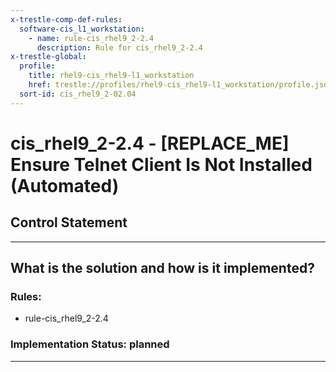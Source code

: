 ```yaml
---
x-trestle-comp-def-rules:
  software-cis_l1_workstation:
    - name: rule-cis_rhel9_2-2.4
      description: Rule for cis_rhel9_2-2.4
x-trestle-global:
  profile:
    title: rhel9-cis_rhel9-l1_workstation
    href: trestle://profiles/rhel9-cis_rhel9-l1_workstation/profile.json
  sort-id: cis_rhel9_2-02.04
---
```


# cis_rhel9_2-2.4 - \[REPLACE_ME\] Ensure Telnet Client Is Not Installed (Automated)

## Control Statement

______________________________________________________________________

## What is the solution and how is it implemented?

<!-- For implementation status enter one of: implemented, partial, planned, alternative, not-applicable -->

<!-- Note that the list of rules under ### Rules: is read-only and changes will not be captured after assembly to JSON -->

<!-- Add control implementation description here for control: cis_rhel9_2-2.4 -->

### Rules:

  - rule-cis_rhel9_2-2.4

### Implementation Status: planned

______________________________________________________________________
